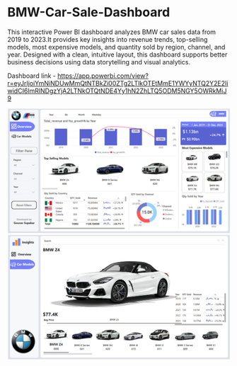# BMW-Car-Sale-Dashboard
This interactive Power BI dashboard analyzes BMW car sales data from 2019 to 2023.It provides key insights into revenue trends, top-selling models, most expensive models, and quantity sold by region, channel, and year. Designed with a clean, intuitive layout, this dashboard supports better business decisions using data storytelling and visual analytics.

Dashboard link - https://app.powerbi.com/view?r=eyJrIjoiYmNiNDUwMmQtNTBkZi00ZTg2LTlkOTEtMmE1YWYyNTQ2Y2E2IiwidCI6ImRlNDgzYjA2LTNkOTQtNDE4Yy1hN2ZhLTQ5ODM5NGY5OWRkMiJ9

![image alt](https://github.com/gouravsupakar/BMW-Car-Sale-Dashboard/blob/main/BMW%20CAR%20SALES%20ANALYSIS/BMW%20Sales%20analysis/Screenshot%202025-04-08%20231112.png?raw=true)
![image alt](https://github.com/gouravsupakar/BMW-Car-Sale-Dashboard/blob/main/BMW%20CAR%20SALES%20ANALYSIS/BMW%20Sales%20analysis/Screenshot%202025-04-08%20231147.png?raw=true)
